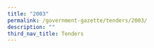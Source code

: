 ```yaml
---
title: "2003"
permalink: /government-gazette/tenders/2003/
description: ""
third_nav_title: Tenders
---
```

